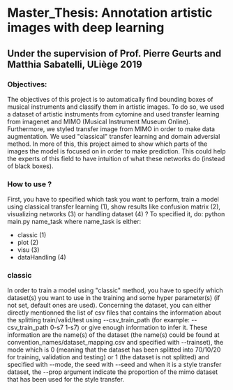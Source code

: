 # Master_Thesis: Annotation artistic images with deep learning
## Under the supervision of Prof. Pierre Geurts and Matthia Sabatelli, ULiège 2019
### Objectives:
The objectives of this project is to automatically find bounding boxes of musical instruments and classify them in artistic images. To do so, we used a dataset of artistic instruments from cytomine and used transfer learning from imagenet and MIMO (Musical Instrument Museum Online). Furthermore, we styled transfer image from MIMO in order to make data augmentation. We used "classical" transfer learning and domain adversial method. In more of this, this project aimed to show which parts of the images the model is focused on in order to make prediction. This could help the experts of this field to have intuition of what these networks do (instead of black boxes).
### How to use ?
First, you have to specified which task you want to perform, train a model using classical transfer learning (1), show results like confusion matrix (2), visualizing networks (3) or handling dataset (4) ?
To specified it, do:
          python main.py name_task
where name_task is either:
  - classic (1)
  - plot (2)
  - visu (3)
  - dataHandling (4)
### classic
In order to train a model using "classic" method, you have to specify which dataset(s) you want to use in the training and some hyper parameter(s) (if not set, default ones are used). Concerning the dataset, you can either directly mentionned the list of csv files that contains the information about the splitting train/valid/test using --csv_train_path (for example: --csv_train_path 0-s7 1-s7) or give enough information to infer it. These information are the name(s) of the dataset (the name(s) could be found at convention_names/dataset_mapping.csv and specified with --trainset), the mode which is 0 (meaning that the dataset has been splitted into 70/10/20 for training, validation and testing) or 1 (the dataset is not splitted) and specified with --mode, the seed with --seed and when it is a style transfer dataset, the --prop argument indicate the proportion of the mimo dataset that has been used for the style transfer. 
